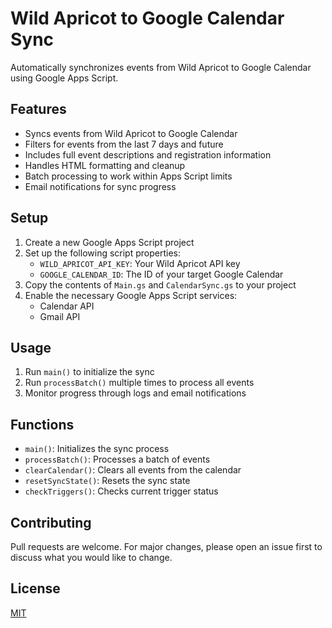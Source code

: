 # Wild Apricot to Google Calendar Sync

Automatically synchronizes events from Wild Apricot to Google Calendar using Google Apps Script.

## Features
- Syncs events from Wild Apricot to Google Calendar
- Filters for events from the last 7 days and future
- Includes full event descriptions and registration information
- Handles HTML formatting and cleanup
- Batch processing to work within Apps Script limits
- Email notifications for sync progress

## Setup
1. Create a new Google Apps Script project
2. Set up the following script properties:
   - `WILD_APRICOT_API_KEY`: Your Wild Apricot API key
   - `GOOGLE_CALENDAR_ID`: The ID of your target Google Calendar
3. Copy the contents of `Main.gs` and `CalendarSync.gs` to your project
4. Enable the necessary Google Apps Script services:
   - Calendar API
   - Gmail API

## Usage
1. Run `main()` to initialize the sync
2. Run `processBatch()` multiple times to process all events
3. Monitor progress through logs and email notifications

## Functions
- `main()`: Initializes the sync process
- `processBatch()`: Processes a batch of events
- `clearCalendar()`: Clears all events from the calendar
- `resetSyncState()`: Resets the sync state
- `checkTriggers()`: Checks current trigger status

## Contributing
Pull requests are welcome. For major changes, please open an issue first to discuss what you would like to change.

## License
[MIT](https://choosealicense.com/licenses/mit/)